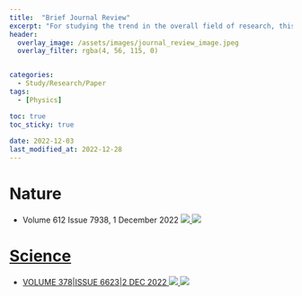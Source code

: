 ```yaml
---
title:  "Brief Journal Review"
excerpt: "For studying the trend in the overall field of research, this is the personal review after briefly studying the journal serires: Nature & Science"
header:
  overlay_image: /assets/images/journal_review_image.jpeg
  overlay_filter: rgba(4, 56, 115, 0)


categories:
  - Study/Research/Paper
tags:
  - [Physics]

toc: true
toc_sticky: true
 
date: 2022-12-03
last_modified_at: 2022-12-28
---
```


# Nature
- Volume 612 Issue 7938, 1 December 2022 <a href="https://www.science.org/toc/science/378/6623"> <img src=https://img.shields.io/badge/Nature-Link-lightgrey> <img src="https://img.shields.io/badge/-In%20Progress-yellow"/>


# Science
- VOLUME 378\|ISSUE 6623\|2 DEC 2022 <a href="https://www.science.org/toc/science/378/6623"> <img src=https://img.shields.io/badge/Science-Link-lightgrey> <img src="https://img.shields.io/badge/-In%20Progress-yellow"/>
